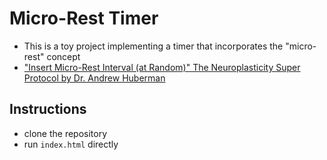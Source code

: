 # Micro-Rest Timer

- This is a toy project implementing a timer that incorporates the "micro-rest" concept
- ["Insert Micro-Rest Interval (at Random)" The Neuroplasticity Super Protocol by Dr. Andrew Huberman](https://www.youtube.com/watch?v=izOI-gHiRpk)

## Instructions

- clone the repository
- run ```index.html``` directly
